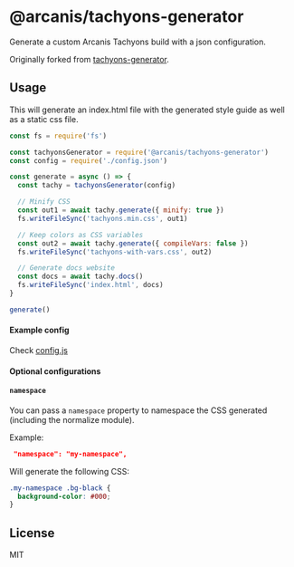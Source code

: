 # @arcanis/tachyons-generator

Generate a custom Arcanis Tachyons build with a json configuration.

Originally forked from [tachyons-generator](https://github.com/tachyons-css/generator).

## Usage

This will generate an index.html file with the generated style guide as well as a static css file.

```javascript
const fs = require('fs')

const tachyonsGenerator = require('@arcanis/tachyons-generator')
const config = require('./config.json')

const generate = async () => {
  const tachy = tachyonsGenerator(config)

  // Minify CSS
  const out1 = await tachy.generate({ minify: true })
  fs.writeFileSync('tachyons.min.css', out1)

  // Keep colors as CSS variables
  const out2 = await tachy.generate({ compileVars: false })
  fs.writeFileSync('tachyons-with-vars.css', out2)

  // Generate docs website
  const docs = await tachy.docs()
  fs.writeFileSync('index.html', docs)
}

generate()
```

#### Example config

Check [config.js](/config.js)

#### Optional configurations

#### `namespace`

You can pass a `namespace` property to namespace the CSS generated (including the normalize module).

Example:

```json
 "namespace": "my-namespace",
```

Will generate the following CSS:

```css
.my-namespace .bg-black {
  background-color: #000;
}
```

## License

MIT
